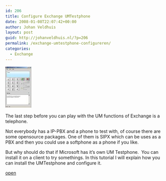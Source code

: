 ```yaml
---
id: 206
title: Configure Exchange UMTestphone
date: 2008-01-08T22:07:42+00:00
author: Johan Veldhuis
layout: post
guid: http://johanveldhuis.nl/?p=206
permalink: /exchange-umtestphone-configureren/
categories:
  - Exchange
---
```

[![Exchange 2007](/wp-content/uploads/2008/03/exchange2.thumbnail.jpg)](/wp-content/uploads/2008/03/exchange2.jpg "Exchange 2007")

The last step before you can play with the UM functions of Exchange is a telephone.

Not everybody has a IP-PBX and a phone to test with, of course there are some opensource packages. One of them is SIPX which can be uses as a PBX and then you could use a softphone as a phone if you like.

But why should do that if Microsoft has it&#8217;s own UM Testphone.  You can install it on a client to try somethings. In this tutorial I will explain how you can install the UMTestphone and configure it.

[open](http://johanveldhuis.nl/?page_id=186)
